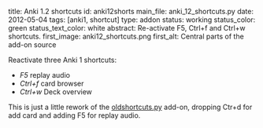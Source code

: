 title: Anki 1.2 shortcuts
id: anki12shorts
main_file: anki_12_shortcuts.py
date: 2012-05-04
tags: [anki1, shortcut]
type: addon
status: working
status_color: green
status_text_color: white
abstract: Re-activate F5, Ctrl+f and Ctrl+w shortcuts.
first_image: anki12_shortcuts.png
first_alt: Central parts of the add-on source

Reactivate three Anki 1 shortcuts:

- *F5* replay audio
- *Ctrl+f* card browser
- *Ctrl+w* Deck overview

This is just a little rework of the
[oldshortcuts.py](https://github.com/dae/ankiplugins/blob/master/oldshortcuts.py)
add-on, dropping Ctr+d for add card and adding F5 for replay audio.

